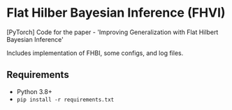 # Flat Hilber Bayesian Inference (FHVI)

[PyTorch] Code for the paper - 'Improving Generalization with Flat Hilbert Bayesian Inference' 

Includes implementation of FHBI, some configs, and log files.

## Requirements
- Python 3.8+
- `pip install -r requirements.txt`


